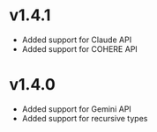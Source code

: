 # v1.4.1
- Added support for Claude API
- Added support for COHERE API

# v1.4.0
- Added support for Gemini API
- Added support for recursive types
